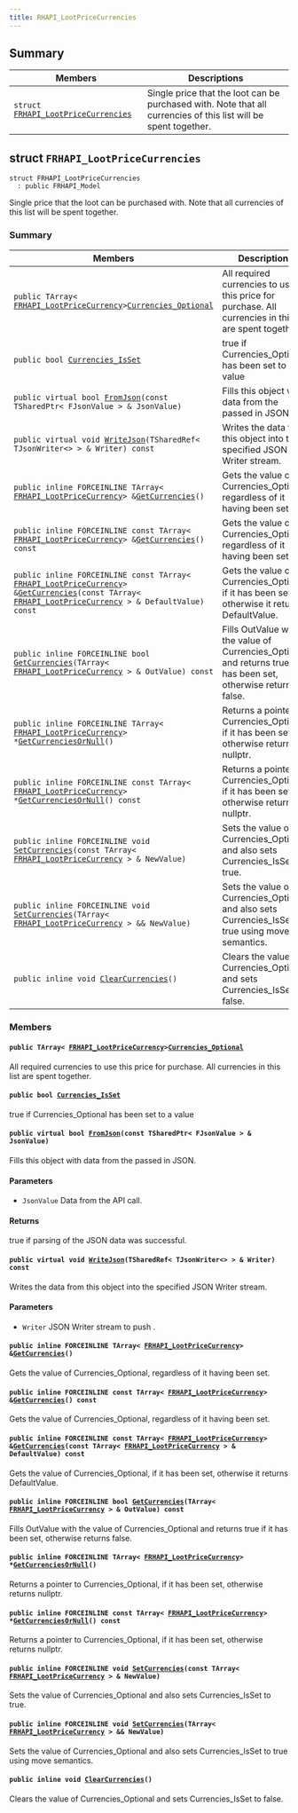```yaml
---
title: RHAPI_LootPriceCurrencies
---
```


## Summary

 Members                        | Descriptions                                
--------------------------------|---------------------------------------------
`struct `[`FRHAPI_LootPriceCurrencies`](#structFRHAPI__LootPriceCurrencies) | Single price that the loot can be purchased with. Note that all currencies of this list will be spent together.

## struct `FRHAPI_LootPriceCurrencies` <a id="structFRHAPI__LootPriceCurrencies"></a>

```
struct FRHAPI_LootPriceCurrencies
  : public FRHAPI_Model
```

Single price that the loot can be purchased with. Note that all currencies of this list will be spent together.

### Summary

 Members                        | Descriptions                                
--------------------------------|---------------------------------------------
`public TArray< `[`FRHAPI_LootPriceCurrency`](RHAPI_LootPriceCurrency.md#structFRHAPI__LootPriceCurrency)` > `[`Currencies_Optional`](#structFRHAPI__LootPriceCurrencies_1a6d4e46da4afe1b54c8bfe9a56de9b36f) | All required currencies to use this price for purchase. All currencies in this list are spent together.
`public bool `[`Currencies_IsSet`](#structFRHAPI__LootPriceCurrencies_1a220a00f32d0b3d5b6a0d3d675b8b5042) | true if Currencies_Optional has been set to a value
`public virtual bool `[`FromJson`](#structFRHAPI__LootPriceCurrencies_1ad4bb860746949477863298dc57703620)`(const TSharedPtr< FJsonValue > & JsonValue)` | Fills this object with data from the passed in JSON.
`public virtual void `[`WriteJson`](#structFRHAPI__LootPriceCurrencies_1afddf3d6bdea93b070fd2d3f362166755)`(TSharedRef< TJsonWriter<> > & Writer) const` | Writes the data from this object into the specified JSON Writer stream.
`public inline FORCEINLINE TArray< `[`FRHAPI_LootPriceCurrency`](RHAPI_LootPriceCurrency.md#structFRHAPI__LootPriceCurrency)` > & `[`GetCurrencies`](#structFRHAPI__LootPriceCurrencies_1a6701d64fb5063ef5b304b59d1aea3e33)`()` | Gets the value of Currencies_Optional, regardless of it having been set.
`public inline FORCEINLINE const TArray< `[`FRHAPI_LootPriceCurrency`](RHAPI_LootPriceCurrency.md#structFRHAPI__LootPriceCurrency)` > & `[`GetCurrencies`](#structFRHAPI__LootPriceCurrencies_1abf8f25faaf1c08b9dfba0e89b834a289)`() const` | Gets the value of Currencies_Optional, regardless of it having been set.
`public inline FORCEINLINE const TArray< `[`FRHAPI_LootPriceCurrency`](RHAPI_LootPriceCurrency.md#structFRHAPI__LootPriceCurrency)` > & `[`GetCurrencies`](#structFRHAPI__LootPriceCurrencies_1adab33db82a7da35d10acb7c434613b89)`(const TArray< `[`FRHAPI_LootPriceCurrency`](RHAPI_LootPriceCurrency.md#structFRHAPI__LootPriceCurrency)` > & DefaultValue) const` | Gets the value of Currencies_Optional, if it has been set, otherwise it returns DefaultValue.
`public inline FORCEINLINE bool `[`GetCurrencies`](#structFRHAPI__LootPriceCurrencies_1a2f716c1c51daacc27fcb84382f7a0509)`(TArray< `[`FRHAPI_LootPriceCurrency`](RHAPI_LootPriceCurrency.md#structFRHAPI__LootPriceCurrency)` > & OutValue) const` | Fills OutValue with the value of Currencies_Optional and returns true if it has been set, otherwise returns false.
`public inline FORCEINLINE TArray< `[`FRHAPI_LootPriceCurrency`](RHAPI_LootPriceCurrency.md#structFRHAPI__LootPriceCurrency)` > * `[`GetCurrenciesOrNull`](#structFRHAPI__LootPriceCurrencies_1a2b4c4bb4698326a161f25ac07d39a39c)`()` | Returns a pointer to Currencies_Optional, if it has been set, otherwise returns nullptr.
`public inline FORCEINLINE const TArray< `[`FRHAPI_LootPriceCurrency`](RHAPI_LootPriceCurrency.md#structFRHAPI__LootPriceCurrency)` > * `[`GetCurrenciesOrNull`](#structFRHAPI__LootPriceCurrencies_1ae47078b4bd0d8a529ce4e5c6da470b82)`() const` | Returns a pointer to Currencies_Optional, if it has been set, otherwise returns nullptr.
`public inline FORCEINLINE void `[`SetCurrencies`](#structFRHAPI__LootPriceCurrencies_1ad566da955f9e6717f582e166b235e9b3)`(const TArray< `[`FRHAPI_LootPriceCurrency`](RHAPI_LootPriceCurrency.md#structFRHAPI__LootPriceCurrency)` > & NewValue)` | Sets the value of Currencies_Optional and also sets Currencies_IsSet to true.
`public inline FORCEINLINE void `[`SetCurrencies`](#structFRHAPI__LootPriceCurrencies_1a621af4a0e8975ce77e5d240e18eea2f1)`(TArray< `[`FRHAPI_LootPriceCurrency`](RHAPI_LootPriceCurrency.md#structFRHAPI__LootPriceCurrency)` > && NewValue)` | Sets the value of Currencies_Optional and also sets Currencies_IsSet to true using move semantics.
`public inline void `[`ClearCurrencies`](#structFRHAPI__LootPriceCurrencies_1a8c330470ea1908537853066d0fc65e86)`()` | Clears the value of Currencies_Optional and sets Currencies_IsSet to false.

### Members

#### `public TArray< `[`FRHAPI_LootPriceCurrency`](RHAPI_LootPriceCurrency.md#structFRHAPI__LootPriceCurrency)` > `[`Currencies_Optional`](#structFRHAPI__LootPriceCurrencies_1a6d4e46da4afe1b54c8bfe9a56de9b36f) <a id="structFRHAPI__LootPriceCurrencies_1a6d4e46da4afe1b54c8bfe9a56de9b36f"></a>

All required currencies to use this price for purchase. All currencies in this list are spent together.

#### `public bool `[`Currencies_IsSet`](#structFRHAPI__LootPriceCurrencies_1a220a00f32d0b3d5b6a0d3d675b8b5042) <a id="structFRHAPI__LootPriceCurrencies_1a220a00f32d0b3d5b6a0d3d675b8b5042"></a>

true if Currencies_Optional has been set to a value

#### `public virtual bool `[`FromJson`](#structFRHAPI__LootPriceCurrencies_1ad4bb860746949477863298dc57703620)`(const TSharedPtr< FJsonValue > & JsonValue)` <a id="structFRHAPI__LootPriceCurrencies_1ad4bb860746949477863298dc57703620"></a>

Fills this object with data from the passed in JSON.

#### Parameters
* `JsonValue` Data from the API call.

#### Returns
true if parsing of the JSON data was successful.

#### `public virtual void `[`WriteJson`](#structFRHAPI__LootPriceCurrencies_1afddf3d6bdea93b070fd2d3f362166755)`(TSharedRef< TJsonWriter<> > & Writer) const` <a id="structFRHAPI__LootPriceCurrencies_1afddf3d6bdea93b070fd2d3f362166755"></a>

Writes the data from this object into the specified JSON Writer stream.

#### Parameters
* `Writer` JSON Writer stream to push .

#### `public inline FORCEINLINE TArray< `[`FRHAPI_LootPriceCurrency`](RHAPI_LootPriceCurrency.md#structFRHAPI__LootPriceCurrency)` > & `[`GetCurrencies`](#structFRHAPI__LootPriceCurrencies_1a6701d64fb5063ef5b304b59d1aea3e33)`()` <a id="structFRHAPI__LootPriceCurrencies_1a6701d64fb5063ef5b304b59d1aea3e33"></a>

Gets the value of Currencies_Optional, regardless of it having been set.

#### `public inline FORCEINLINE const TArray< `[`FRHAPI_LootPriceCurrency`](RHAPI_LootPriceCurrency.md#structFRHAPI__LootPriceCurrency)` > & `[`GetCurrencies`](#structFRHAPI__LootPriceCurrencies_1abf8f25faaf1c08b9dfba0e89b834a289)`() const` <a id="structFRHAPI__LootPriceCurrencies_1abf8f25faaf1c08b9dfba0e89b834a289"></a>

Gets the value of Currencies_Optional, regardless of it having been set.

#### `public inline FORCEINLINE const TArray< `[`FRHAPI_LootPriceCurrency`](RHAPI_LootPriceCurrency.md#structFRHAPI__LootPriceCurrency)` > & `[`GetCurrencies`](#structFRHAPI__LootPriceCurrencies_1adab33db82a7da35d10acb7c434613b89)`(const TArray< `[`FRHAPI_LootPriceCurrency`](RHAPI_LootPriceCurrency.md#structFRHAPI__LootPriceCurrency)` > & DefaultValue) const` <a id="structFRHAPI__LootPriceCurrencies_1adab33db82a7da35d10acb7c434613b89"></a>

Gets the value of Currencies_Optional, if it has been set, otherwise it returns DefaultValue.

#### `public inline FORCEINLINE bool `[`GetCurrencies`](#structFRHAPI__LootPriceCurrencies_1a2f716c1c51daacc27fcb84382f7a0509)`(TArray< `[`FRHAPI_LootPriceCurrency`](RHAPI_LootPriceCurrency.md#structFRHAPI__LootPriceCurrency)` > & OutValue) const` <a id="structFRHAPI__LootPriceCurrencies_1a2f716c1c51daacc27fcb84382f7a0509"></a>

Fills OutValue with the value of Currencies_Optional and returns true if it has been set, otherwise returns false.

#### `public inline FORCEINLINE TArray< `[`FRHAPI_LootPriceCurrency`](RHAPI_LootPriceCurrency.md#structFRHAPI__LootPriceCurrency)` > * `[`GetCurrenciesOrNull`](#structFRHAPI__LootPriceCurrencies_1a2b4c4bb4698326a161f25ac07d39a39c)`()` <a id="structFRHAPI__LootPriceCurrencies_1a2b4c4bb4698326a161f25ac07d39a39c"></a>

Returns a pointer to Currencies_Optional, if it has been set, otherwise returns nullptr.

#### `public inline FORCEINLINE const TArray< `[`FRHAPI_LootPriceCurrency`](RHAPI_LootPriceCurrency.md#structFRHAPI__LootPriceCurrency)` > * `[`GetCurrenciesOrNull`](#structFRHAPI__LootPriceCurrencies_1ae47078b4bd0d8a529ce4e5c6da470b82)`() const` <a id="structFRHAPI__LootPriceCurrencies_1ae47078b4bd0d8a529ce4e5c6da470b82"></a>

Returns a pointer to Currencies_Optional, if it has been set, otherwise returns nullptr.

#### `public inline FORCEINLINE void `[`SetCurrencies`](#structFRHAPI__LootPriceCurrencies_1ad566da955f9e6717f582e166b235e9b3)`(const TArray< `[`FRHAPI_LootPriceCurrency`](RHAPI_LootPriceCurrency.md#structFRHAPI__LootPriceCurrency)` > & NewValue)` <a id="structFRHAPI__LootPriceCurrencies_1ad566da955f9e6717f582e166b235e9b3"></a>

Sets the value of Currencies_Optional and also sets Currencies_IsSet to true.

#### `public inline FORCEINLINE void `[`SetCurrencies`](#structFRHAPI__LootPriceCurrencies_1a621af4a0e8975ce77e5d240e18eea2f1)`(TArray< `[`FRHAPI_LootPriceCurrency`](RHAPI_LootPriceCurrency.md#structFRHAPI__LootPriceCurrency)` > && NewValue)` <a id="structFRHAPI__LootPriceCurrencies_1a621af4a0e8975ce77e5d240e18eea2f1"></a>

Sets the value of Currencies_Optional and also sets Currencies_IsSet to true using move semantics.

#### `public inline void `[`ClearCurrencies`](#structFRHAPI__LootPriceCurrencies_1a8c330470ea1908537853066d0fc65e86)`()` <a id="structFRHAPI__LootPriceCurrencies_1a8c330470ea1908537853066d0fc65e86"></a>

Clears the value of Currencies_Optional and sets Currencies_IsSet to false.

